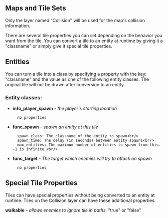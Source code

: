 ## Maps and Tile Sets

Only the layer named "Collision" will be used for the map's collision information.


There are several tile properties you can set depending on the behavior you want from the tile.
You can convert a tile to an entity at runtime by giving it a "classname" or simply give it special tile properties.

## Entities

You can turn a tile into a class by specifying a property with the key: "classname"
and the value as one of the following entity classes. The original tile will not be drawn after conversion to an entity.

### Entity classes:

* **info\_player\_spawn** - *the player's starting location*

		no properties

* **func\_spawn** - *spawn an entity at this tile*

		spawn_class: The classname of the entity to spawn<br/>
		spawn_time: The delay (in seconds) between entity spawns<br/>
		max_entities: The maximum number of entities to spawn from this. -1 is infinite.<br/>

* **func\_target** - *The target which enemies will try to attack on spawn*

		no properties

## Special Tile Properties

Tiles can have special properties without being converted to an entity at runtime. Tiles on the Collision layer can have these additional properties.

**walkable** - *allows enemies to ignore tile in paths*, "true" or "false"